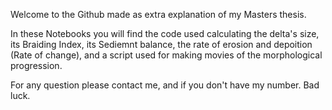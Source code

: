 Welcome to the Github made as extra explanation of my Masters thesis. 

In these Notebooks you will find the code used calculating the delta's size, its Braiding Index, its Sediemnt balance, the rate of erosion and depoition (Rate of change), and a script used for making movies of the morphological progression.

For any question please contact me, and if you don't have my number. Bad luck. 
